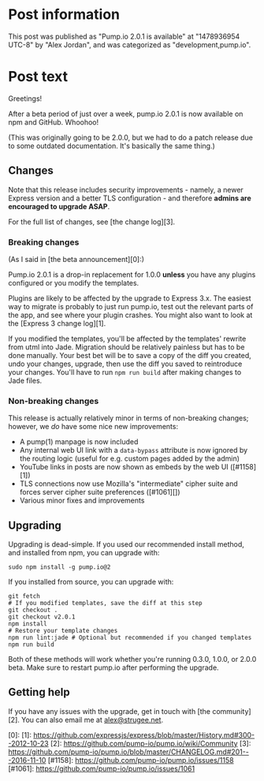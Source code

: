 # Post information

This post was published as "Pump.io 2.0.1 is available" at "1478936954 UTC-8" by "Alex Jordan", and was categorized as "development,pump.io".

# Post text

Greetings!

After a beta period of just over a week, pump.io 2.0.1 is now available on npm and GitHub. Whoohoo!

(This was originally going to be 2.0.0, but we had to do a patch release due to some outdated documentation. It's basically the same thing.)

## Changes

Note that this release includes security improvements - namely, a newer Express version and a better TLS configuration - and therefore **admins are encouraged to upgrade ASAP**.

For the full list of changes, see [the change log][3].

### Breaking changes

(As I said in [the beta announcement][0]:)

Pump.io 2.0.1 is a drop-in replacement for 1.0.0 **unless** you have any plugins configured or you modify the templates.

Plugins are likely to be affected by the upgrade to Express 3.x. The easiest way to migrate is probably to just run pump.io, test out the relevant parts of the app, and see where your plugin crashes. You might also want to look at the [Express 3 change log][1].

If you modified the templates, you'll be affected by the templates' rewrite from utml into Jade. Migration should be relatively painless but has to be done manually. Your best bet will be to save a copy of the diff you created, undo your changes, upgrade, then use the diff you saved to reintroduce your changes. You'll have to run `npm run build` after making changes to Jade files.

### Non-breaking changes

This release is actually relatively minor in terms of non-breaking changes; however, we _do_ have some nice new improvements:

* A pump(1) manpage is now included
* Any internal web UI link with a `data-bypass` attribute is now ignored by the routing logic (useful for e.g. custom pages added by the admin)
* YouTube links in posts are now shown as  embeds by the web UI ([#1158][1])
* TLS connections now use Mozilla's "intermediate" cipher suite and forces server cipher suite preferences ([#1061][])
* Various minor fixes and improvements

## Upgrading

Upgrading is dead-simple. If you used our recommended install method, and installed from npm, you can upgrade with:

    sudo npm install -g pump.io@2

If you installed from source, you can upgrade with:

    git fetch
    # If you modified templates, save the diff at this step
	git checkout .
    git checkout v2.0.1
	npm install
    # Restore your template changes
	npm run lint:jade # Optional but recommended if you changed templates
	npm run build

Both of these methods will work whether you're running 0.3.0, 1.0.0, or 2.0.0 beta. Make sure to restart pump.io after performing the upgrade.

## Getting help

If you have any issues with the upgrade, get in touch with [the community][2]. You can also email me at <alex@strugee.net>.

 [0]: 
 [1]: https://github.com/expressjs/express/blob/master/History.md#300--2012-10-23
 [2]: https://github.com/pump-io/pump.io/wiki/Community
 [3]: https://github.com/pump-io/pump.io/blob/master/CHANGELOG.md#201---2016-11-10
 [#1158]: https://github.com/pump-io/pump.io/issues/1158
 [#1061]: https://github.com/pump-io/pump.io/issues/1061
